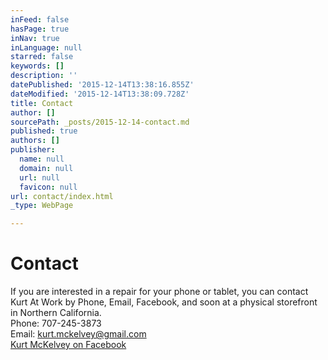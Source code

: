 ```yaml
---
inFeed: false
hasPage: true
inNav: true
inLanguage: null
starred: false
keywords: []
description: ''
datePublished: '2015-12-14T13:38:16.855Z'
dateModified: '2015-12-14T13:38:09.728Z'
title: Contact
author: []
sourcePath: _posts/2015-12-14-contact.md
published: true
authors: []
publisher:
  name: null
  domain: null
  url: null
  favicon: null
url: contact/index.html
_type: WebPage

---
```

# Contact

If you are interested in a repair for your phone or tablet, you can contact Kurt At Work by Phone, Email, Facebook, and soon at a physical storefront in Northern California.  
Phone: 707-245-3873  
Email: kurt.mckelvey@gmail.com  
[Kurt McKelvey on Facebook][0]

[0]: http://www.facebook.com/kurtmckelvey